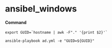 # ansibel_windows


#### Command
```
export GUID=`hostname | awk -F"." '{print $2}'`

ansible-playbook ad.yml -e "GUID=${GUID}"
```